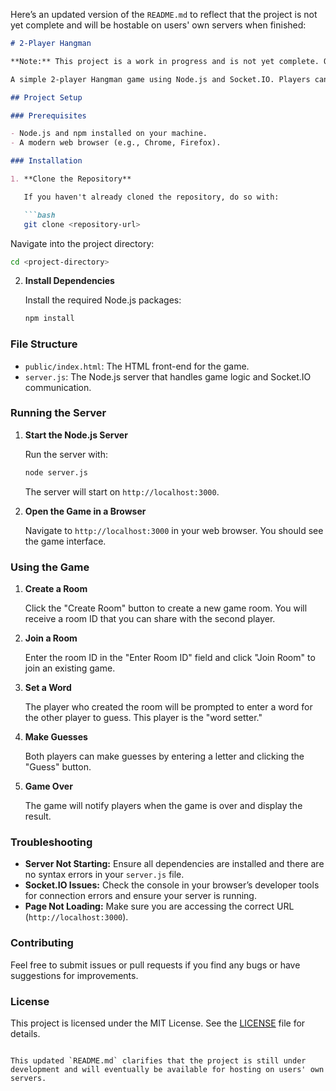 Here’s an updated version of the `README.md` to reflect that the project is not yet complete and will be hostable on users' own servers when finished:

```markdown
# 2-Player Hangman

**Note:** This project is a work in progress and is not yet complete. Once finalized, users will be able to host it on their own servers.

A simple 2-player Hangman game using Node.js and Socket.IO. Players can create and join rooms to play Hangman with each other in real-time.

## Project Setup

### Prerequisites

- Node.js and npm installed on your machine.
- A modern web browser (e.g., Chrome, Firefox).

### Installation

1. **Clone the Repository**

   If you haven't already cloned the repository, do so with:

   ```bash
   git clone <repository-url>
   ```

   Navigate into the project directory:

   ```bash
   cd <project-directory>
   ```

2. **Install Dependencies**

   Install the required Node.js packages:

   ```bash
   npm install
   ```

### File Structure

- `public/index.html`: The HTML front-end for the game.
- `server.js`: The Node.js server that handles game logic and Socket.IO communication.

### Running the Server

1. **Start the Node.js Server**

   Run the server with:

   ```bash
   node server.js
   ```

   The server will start on `http://localhost:3000`.

2. **Open the Game in a Browser**

   Navigate to `http://localhost:3000` in your web browser. You should see the game interface.

### Using the Game

1. **Create a Room**

   Click the "Create Room" button to create a new game room. You will receive a room ID that you can share with the second player.

2. **Join a Room**

   Enter the room ID in the "Enter Room ID" field and click "Join Room" to join an existing game.

3. **Set a Word**

   The player who created the room will be prompted to enter a word for the other player to guess. This player is the "word setter."

4. **Make Guesses**

   Both players can make guesses by entering a letter and clicking the "Guess" button.

5. **Game Over**

   The game will notify players when the game is over and display the result.

### Troubleshooting

- **Server Not Starting:** Ensure all dependencies are installed and there are no syntax errors in your `server.js` file.
- **Socket.IO Issues:** Check the console in your browser’s developer tools for connection errors and ensure your server is running.
- **Page Not Loading:** Make sure you are accessing the correct URL (`http://localhost:3000`).

### Contributing

Feel free to submit issues or pull requests if you find any bugs or have suggestions for improvements.

### License

This project is licensed under the MIT License. See the [LICENSE](LICENSE) file for details.

```

This updated `README.md` clarifies that the project is still under development and will eventually be available for hosting on users' own servers.